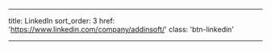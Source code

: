---

title: LinkedIn
sort_order: 3
href: 'https://www.linkedin.com/company/addinsoft/'
class: 'btn-linkedin'

----